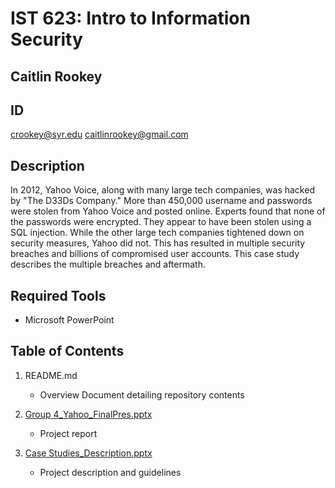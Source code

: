 # IST 623: Intro to Information Security
## Caitlin Rookey
## ID #

crookey@syr.edu
caitlinrookey@gmail.com

## Description

In 2012, Yahoo Voice, along with many large tech companies, was hacked by "The D33Ds Company." More than 450,000 username and passwords were stolen from Yahoo Voice and posted online. Experts found that none of the passwords were encrypted. They appear to have been stolen using a SQL injection. While the other large tech companies tightened down on security measures, Yahoo did not. This has resulted in multiple security breaches and billions of compromised user accounts. This case study describes the multiple breaches and aftermath.

## Required Tools
* Microsoft PowerPoint

## Table of Contents

1. README.md 
    - Overview Document detailing repository contents

4. [Group 4_Yahoo_FinalPres.pptx]([link](https://github.com/cadyannn/portfolio/blob/main/IST%20623/Case%20Studies%20Description.pptx))
    - Project report
  
5. [Case Studies_Description.pptx](link)
    - Project description and guidelines
